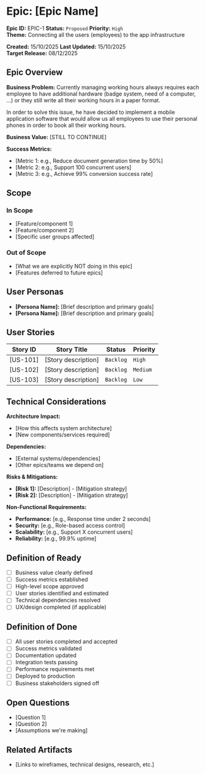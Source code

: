 # Epic: [Epic Name]

**Epic ID:** EPIC-1
**Status:** `Proposed` <!-- | `Prioritized` | `In Progress` | `Completed` | `Archived`   -->
**Priority:** <!--`Critical` | --> `High` <!-- | `Medium` | `Low` -->  
**Theme:** Connecting all the users (employees) to the app infrastructure

**Created:** 15/10/2025 
**Last Updated:** 15/10/2025  
**Target Release:** 08/12/2025

## Epic Overview

**Business Problem:**
Currently managing working hours always requires each employee to have additional hardware (badge system, need of a computer, ...) or they still write all their working hours in a paper format.

In order to solve this issue, he have decided to implement a mobile application software that would allow us all employees to use their personal phones in order to book all their working hours.

**Business Value:**
[STILL TO CONTINUE]

**Success Metrics:**
- [Metric 1: e.g., Reduce document generation time by 50%]
- [Metric 2: e.g., Support 100 concurrent users]
- [Metric 3: e.g., Achieve 99% conversion success rate]

## Scope

### In Scope
- [Feature/component 1]
- [Feature/component 2]
- [Specific user groups affected]

### Out of Scope
- [What we are explicitly NOT doing in this epic]
- [Features deferred to future epics]

## User Personas
- **[Persona Name]:** [Brief description and primary goals]
- **[Persona Name]:** [Brief description and primary goals]

## User Stories
| Story ID | Story Title | Status | Priority |
|----------|-------------|---------|----------|
| [US-101] | [Story description] | `Backlog` | `High` |
| [US-102] | [Story description] | `Backlog` | `Medium` |
| [US-103] | [Story description] | `Backlog` | `Low` |

## Technical Considerations

**Architecture Impact:**
- [How this affects system architecture]
- [New components/services required]

**Dependencies:**
- [External systems/dependencies]
- [Other epics/teams we depend on]

**Risks & Mitigations:**
- **[Risk 1]:** [Description] - [Mitigation strategy]
- **[Risk 2]:** [Description] - [Mitigation strategy]

**Non-Functional Requirements:**
- **Performance:** [e.g., Response time under 2 seconds]
- **Security:** [e.g., Role-based access control]
- **Scalability:** [e.g., Support X concurrent users]
- **Reliability:** [e.g., 99.9% uptime]

## Definition of Ready
- [ ] Business value clearly defined
- [ ] Success metrics established
- [ ] High-level scope approved
- [ ] User stories identified and estimated
- [ ] Technical dependencies resolved
- [ ] UX/design completed (if applicable)

## Definition of Done
- [ ] All user stories completed and accepted
- [ ] Success metrics validated
- [ ] Documentation updated
- [ ] Integration tests passing
- [ ] Performance requirements met
- [ ] Deployed to production
- [ ] Business stakeholders signed off

## Open Questions
- [Question 1]
- [Question 2]
- [Assumptions we're making]

## Related Artifacts
- [Links to wireframes, technical designs, research, etc.]